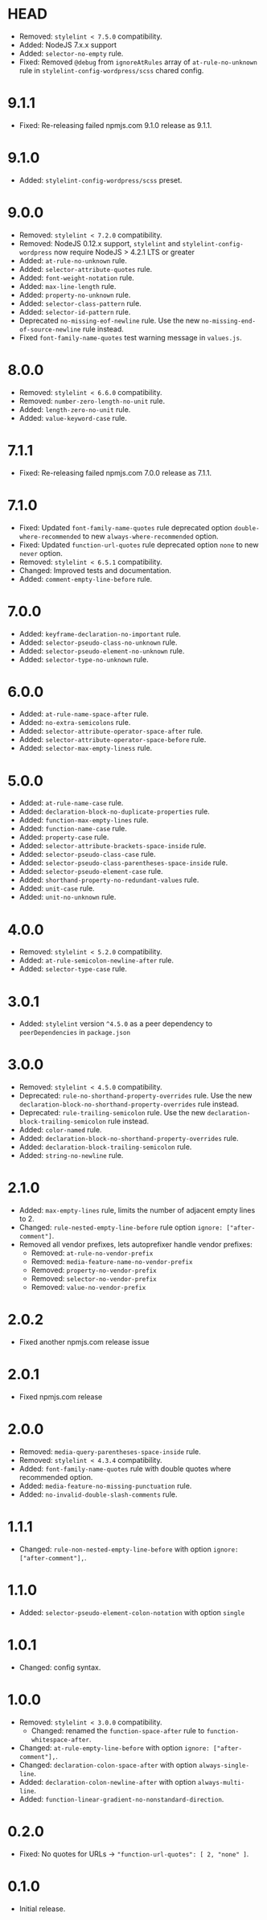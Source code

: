 # HEAD

-   Removed:  `stylelint < 7.5.0` compatibility.
-   Added:  NodeJS 7.x.x support
-   Added:  `selector-no-empty` rule.
-   Fixed:  Removed `@debug` from `ignoreAtRules` array of `at-rule-no-unknown` rule in `stylelint-config-wordpress/scss` chared config.

# 9.1.1

-   Fixed:  Re-releasing failed npmjs.com 9.1.0 release as 9.1.1.

# 9.1.0

-   Added:  `stylelint-config-wordpress/scss` preset.

# 9.0.0

-   Removed:  `stylelint < 7.2.0` compatibility.
-   Removed:  NodeJS 0.12.x support, `stylelint` and `stylelint-config-wordpress` now require NodeJS > 4.2.1 LTS or greater
-   Added:  `at-rule-no-unknown` rule.
-   Added:  `selector-attribute-quotes` rule.
-   Added:  `font-weight-notation` rule.
-   Added:  `max-line-length` rule.
-   Added:  `property-no-unknown` rule.
-   Added:  `selector-class-pattern` rule.
-   Added:  `selector-id-pattern` rule.
-   Deprecated `no-missing-eof-newline` rule. Use the new `no-missing-end-of-source-newline` rule instead.
-   Fixed `font-family-name-quotes` test warning message in `values.js`.

# 8.0.0

-   Removed:  `stylelint < 6.6.0` compatibility.
-   Removed:  `number-zero-length-no-unit` rule.
-   Added:  `length-zero-no-unit` rule.
-   Added:  `value-keyword-case` rule.

# 7.1.1

-   Fixed:  Re-releasing failed npmjs.com 7.0.0 release as 7.1.1.

# 7.1.0

-   Fixed:  Updated `font-family-name-quotes` rule deprecated option `double-where-recommended` to new `always-where-recommended` option.
-   Fixed:  Updated `function-url-quotes` rule deprecated option `none` to new `never` option.
-   Removed:  `stylelint < 6.5.1` compatibility.
-   Changed:  Improved tests and documentation.
-   Added:  `comment-empty-line-before` rule.

# 7.0.0

-   Added:  `keyframe-declaration-no-important` rule.
-   Added:  `selector-pseudo-class-no-unknown` rule.
-   Added:  `selector-pseudo-element-no-unknown` rule.
-   Added:  `selector-type-no-unknown` rule.

# 6.0.0

-   Added:  `at-rule-name-space-after` rule.
-   Added:  `no-extra-semicolons` rule.
-   Added:  `selector-attribute-operator-space-after` rule.
-   Added:  `selector-attribute-operator-space-before` rule.
-   Added:  `selector-max-empty-liness` rule.

# 5.0.0

-   Added:  `at-rule-name-case` rule.
-   Added:  `declaration-block-no-duplicate-properties` rule.
-   Added:  `function-max-empty-lines` rule.
-   Added:  `function-name-case` rule.
-   Added:  `property-case` rule.
-   Added:  `selector-attribute-brackets-space-inside` rule.
-   Added:  `selector-pseudo-class-case` rule.
-   Added:  `selector-pseudo-class-parentheses-space-inside` rule.
-   Added:  `selector-pseudo-element-case` rule.
-   Added:  `shorthand-property-no-redundant-values` rule.
-   Added:  `unit-case` rule.
-   Added:  `unit-no-unknown` rule.

# 4.0.0

-   Removed:  `stylelint < 5.2.0` compatibility.
-   Added:  `at-rule-semicolon-newline-after` rule.
-   Added:  `selector-type-case` rule.

# 3.0.1

-   Added: `stylelint` version `^4.5.0` as a peer dependency to `peerDependencies` in `package.json`

# 3.0.0

-   Removed:  `stylelint < 4.5.0` compatibility.
-   Deprecated: `rule-no-shorthand-property-overrides` rule. Use the new `declaration-block-no-shorthand-property-overrides` rule instead.
-   Deprecated: `rule-trailing-semicolon` rule. Use the new `declaration-block-trailing-semicolon` rule instead.
-   Added:  `color-named` rule.
-   Added:  `declaration-block-no-shorthand-property-overrides` rule.
-   Added:  `declaration-block-trailing-semicolon` rule.
-   Added:  `string-no-newline` rule.

# 2.1.0

-   Added:  `max-empty-lines` rule, limits the number of adjacent empty lines to 2.
-   Changed:  `rule-nested-empty-line-before` rule option `ignore: ["after-comment"]`.
-   Removed all vendor prefixes, lets autoprefixer handle vendor prefixes:
    -   Removed:  `at-rule-no-vendor-prefix`
    -   Removed:  `media-feature-name-no-vendor-prefix`
    -   Removed:  `property-no-vendor-prefix`
    -   Removed:  `selector-no-vendor-prefix`
    -   Removed:  `value-no-vendor-prefix`

# 2.0.2

-   Fixed another npmjs.com release issue

# 2.0.1

-   Fixed npmjs.com release

# 2.0.0

-   Removed:  `media-query-parentheses-space-inside` rule.
-   Removed:  `stylelint < 4.3.4` compatibility.
-   Added:  `font-family-name-quotes` rule with double quotes where recommended option.
-   Added:  `media-feature-no-missing-punctuation` rule.
-   Added:  `no-invalid-double-slash-comments` rule.

# 1.1.1

-   Changed:  `rule-non-nested-empty-line-before` with option `ignore: ["after-comment"],`.

# 1.1.0

-   Added:  `selector-pseudo-element-colon-notation` with option `single`

# 1.0.1

-   Changed:  config syntax.

# 1.0.0

-   Removed:  `stylelint < 3.0.0` compatibility.
    -   Changed:  renamed the `function-space-after` rule to `function-whitespace-after`.
-   Changed:  `at-rule-empty-line-before` with option `ignore: ["after-comment"],`.
-   Changed:  `declaration-colon-space-after` with option `always-single-line`.
-   Added:  `declaration-colon-newline-after` with option `always-multi-line`.
-   Added:  `function-linear-gradient-no-nonstandard-direction`.

# 0.2.0

-   Fixed:  No quotes for URLs -> `"function-url-quotes": [ 2, "none" ]`.

# 0.1.0

-   Initial release.
